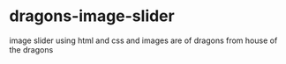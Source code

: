 # dragons-image-slider
image slider using html and css and  images are of dragons from house of the dragons

